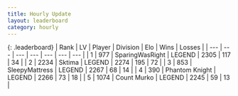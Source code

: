 ```yaml
---
title: Hourly Update
layout: leaderboard
category: hourly
---
```


{: .leaderboard}
| Rank | LV | Player | Division | Elo | Wins | Losses |
| --- | --- | --- | --- | --- | --- | --- |
| <span data-change="0">1</span> | 977 | <span title="ID: 402846">SparingWasRight</span> | LEGEND | <span data-change="0">2305</span> | <span data-change="0">117</span> | <span data-change="0">34</span> |
| <span data-change="2">2</span> | 2234 | <span title="ID: 353063">Sktima</span> | LEGEND | <span data-change="14">2274</span> | <span data-change="2">195</span> | <span data-change="0">72</span> |
| <span data-change="-1">3</span> | 853 | <span title="ID: 153129">SleepyMattress</span> | LEGEND | <span data-change="0">2267</span> | <span data-change="0">68</span> | <span data-change="0">14</span> |
| <span data-change="-1">4</span> | 390 | <span title="ID: 742939">Phantom Knight</span> | LEGEND | <span data-change="0">2266</span> | <span data-change="0">73</span> | <span data-change="0">18</span> |
| <span data-change="0">5</span> | 1074 | <span title="ID: 498323">Count Murko</span> | LEGEND | <span data-change="0">2245</span> | <span data-change="0">59</span> | <span data-change="0">13</span> |